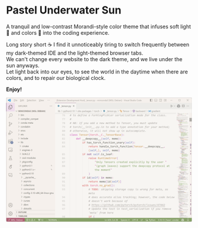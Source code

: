 # Pastel Underwater Sun

A tranquil and low-contrast Morandi-style color theme that infuses soft light 🌅 and colors 🌈 into the coding experience.

Long story short ☕ I find it unnoticeably tiring to switch frequently between my dark-themed IDE and the light-themed browser tabs.  
We can't change every website to the dark theme, and we live under the sun anyways.  
Let light back into our eyes, to see the world in the daytime when there are colors, and to repair our biological clock.

**Enjoy!**

<!-- Inspired by [Soft Era](https://github.com/soft-aesthetic/soft-era-vs-code), [Earl Grey](https://github.com/earl-grey-theme/earl-grey-vsc) and [Fluffy Theme](https://github.com/ayako02/fluffy-theme). -->

![demo](pus_demo_new.png)



